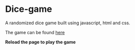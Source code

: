 # Dice-game
A randomized dice game built using javascript, html and css.

The game can be found [here](https://bhavesh0902.github.io/Dice-game/)

**Reload the page to play the game**
